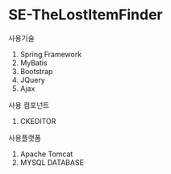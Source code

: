 # SE-TheLostItemFinder

사용기술

1. Spring Framework
2. MyBatis
3. Bootstrap
4. JQuery
5. Ajax

사용 컴포넌트
1. CKEDITOR

사용플랫폼

1. Apache Tomcat
2. MYSQL DATABASE
